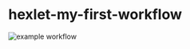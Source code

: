 # hexlet-my-first-workflow


![example workflow](https://github.com/cokuevn/hexlet-my-first-workflow/actions/workflows/main.yml/badge.svg)
